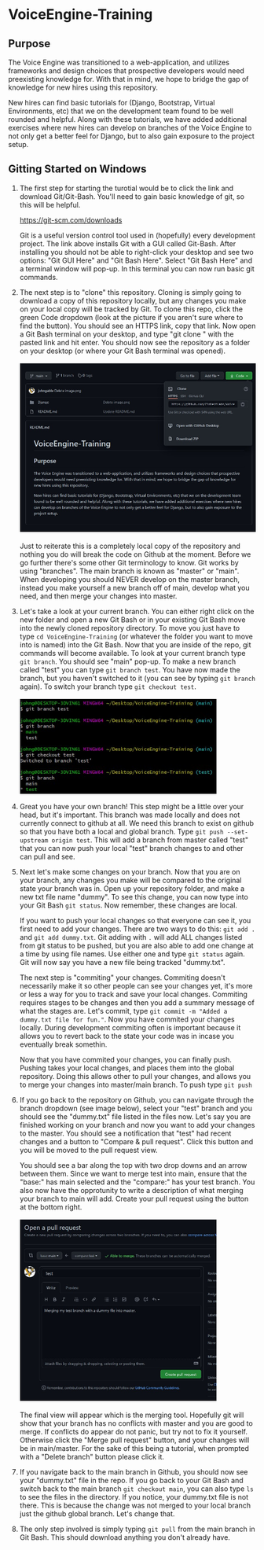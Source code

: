 # VoiceEngine-Training


## Purpose 

The Voice Engine was transitioned to a web-application, and utilizes frameworks and design choices that prospective developers would need preexisting knowledge for. With that in mind, we hope to bridge the gap of knowledge for new hires using this repository. 

New hires can find basic tutorials for (Django, Bootstrap, Virtual Environments, etc) that we on the development team found to be well rounded and helpful. Along with these tutorials, we have added additional exercises where new hires can develop on branches of the Voice Engine to not only get a better feel for Django, but to also 
gain exposure to the project setup.


## Gitting Started on Windows

1. The first step for starting the turotial would be to click the link and download Git/Git-Bash. You'll need to gain basic knowledge of git, so this will be helpful.

    https://git-scm.com/downloads

    Git is a useful version control tool used in (hopefully) every development project. The link above installs Git with a GUI called Git-Bash. After installing you should not be able to right-click your desktop and see two options: "Git GUI Here" and "Git Bash Here". Select "Git Bash Here" and a terminal window will pop-up. In this terminal you can now run basic git commands.
    
    
2. The next step is to "clone" this repository. Cloning is simply going to download a copy of this repository locally, but any changes you make on your local copy will be tracked by Git. To clone this repo, click the green Code dropdown (look at the picture if you aren't sure where to find the button). You should see an HTTPS link, copy that link. Now open a Git Bash terminal on your desktop, and type "git clone " with the pasted link and hit enter. You should now see the repository as a folder on your desktop (or where your Git Bash terminal was opened). 
<br><br><img src="Django/img/git-cloning.jpg" width="500">
<br><br>Just to reiterate this is a completely local copy  of the repository and nothing you do will break the code on Github at the moment. Before we go further there's some other Git terminology to know. Git works by using "branches". The main branch is known as "master" or "main". When developing you should NEVER develop on the master branch, instead you make yourself a new branch off of main, develop what you need, and then merge your changes into master. 

3. Let's take a look at your current branch. You can either right click on the new folder and open a new Git Bash or in your existing Git Bash move into the newly cloned repository directory. To move you just have to type `cd VoiceEngine-Training` (or whatever the folder you want to move into is named) into the Git Bash. Now that you are inside of the repo, git commands will become available. To look at your current branch type `git branch`. You should see "main" pop-up. To make a new branch called "test" you can type `git branch test`. You have now made the branch, but you haven't switched to it (you can see by typing `git branch` again). To switch your branch type `git checkout test`.<br><br><img src="Django/img/git-branching.jpg" width="400">

4. Great you have your own branch! This step might be a little over your head, but it's important. This branch was made locally and does not currently connect to github at all. We need this branch to exist on github so that you have both a local and global branch. Type `git push --set-upstream origin test`. This will add a branch from master called "test" that you can now push your local "test" branch changes to and other can pull and see. 

5. Next let's make some changes on your branch. Now that you are on your branch, any changes you make will be compared to the original state your branch was in. Open up your repository folder, and make a new txt file name "dummy". To see this change, you can now type into your Git Bash `git status`. Now remember, these changes are local. 
    
    If you want to push your local changes so that everyone can see it, you first need to add your changes. There are two ways to do this: `git add .` and  `git add dummy.txt`. Git adding with `.` will add ALL changes listed from git status to be pushed, but you are also able to add one change at a time by using file names. Use either one and type `git status` again. Git will now say you have a new file being tracked "dummy.txt". 
    
    The next step is "commiting" your changes. Commiting doesn't necessarily make it so other people can see your changes yet, it's more or less a way for you to track and save your local changes. Commiting requires stages to be changes and then you add a summary message of what the stages are. Let's commit, type `git commit -m "Added a dummy.txt file for fun."`. Now you have commited your changes locally. During development commiting often is important because it allows you to revert back to the state your code was in incase you eventually break somethin.
    
    Now that you have commited your changes, you can finally push. Pushing takes your local changes, and places them into the global repository. Doing this allows other to pull your changes, and allows you to merge your changes into master/main branch. To push type `git push`
    
 6. If you go back to the repository on Github, you can navigate through the branch dropdown (see image below), select your "test" branch and you should see the "dummy.txt" file listed in the files now. Let's say you are finished working on your  branch and now you want to add your changes to the master. You should see a notification that "test" had recent changes and a button to "Compare & pull request". Click this button and you will be moved to the pull request view.

    You should see a bar along the top with two drop downs and an arrow between them. Since we  want to merge test into main, ensure that the "base:" has main selected and the "compare:" has your test branch. You also now have the opprotunity to write a description of what merging your branch to main will add. Create your pull request using the button at the bottom right. <br><br><img src="Django/img/merging.jpg" width="400">
<br><br> The final view will appear which is the merging tool. Hopefully git  will show that your branch has no conflicts with master  and you are good to merge. If conflicts do appear do not panic, but try not to fix it yourself. Otherwise click the "Merge pull request" button, and your changes will be in main/master. For the sake of this being a tutorial, when prompted with a "Delete branch" button please click it.
    
7. If you navigate back to the main branch in Github, you should now see your "dummy.txt" file in the repo. If you go back to your Git Bash and switch back to the main branch `git checkout main`, you can also type `ls` to see the files in the directory. If you notice, your dummy.txt file is not there. This is because the change was not merged to your local branch just the github global branch. Let's change that.
 
8. The only step involved is simply typing `git pull` from the main branch in Git Bash. This should download anything you don't already have.
